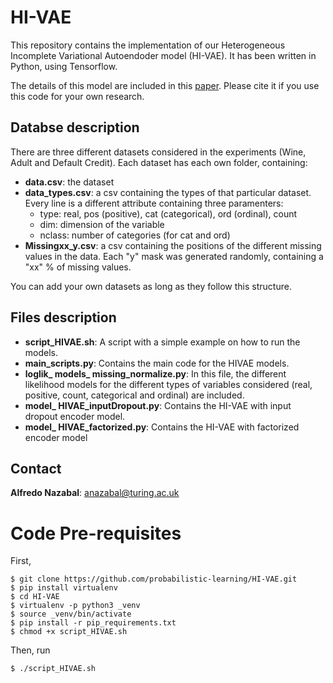 # HI-VAE

This repository contains the implementation of our Heterogeneous Incomplete Variational Autoendoder model (HI-VAE). It has been written in Python, using Tensorflow.

The details of this model are included in this [paper](https://arxiv.org/abs/1807.03653). Please cite it if you use this code for your own research.

## Databse description

There are three different datasets considered in the experiments (Wine, Adult and Default Credit). Each dataset has each own folder, containing:

* **data.csv**: the dataset
* **data_types.csv**: a csv containing the types of that particular dataset. Every line is a different attribute containing three paramenters:
	* type: real, pos (positive), cat (categorical), ord (ordinal), count
	* dim: dimension of the variable
	* nclass: number of categories (for cat and ord)
* **Missingxx_y.csv**: a csv containing the positions of the different missing values in the data. Each "y" mask was generated randomly, containing a "xx" % of missing values.

You can add your own datasets as long as they follow this structure.

## Files description

* **script_HIVAE.sh**: A script with a simple example on how to run the models.
* **main_scripts.py**: Contains the main code for the HIVAE models.
* **loglik_ models_ missing_normalize.py**: In this file, the different likelihood models for the different types of variables considered (real, positive, count, categorical and ordinal) are included.
* **model_ HIVAE_inputDropout.py**: Contains the HI-VAE with input dropout encoder model.
* **model_ HIVAE_factorized.py**: Contains the HI-VAE with factorized encoder model

## Contact

**Alfredo Nazabal**: anazabal@turing.ac.uk



# Code Pre-requisites

First,
```console
$ git clone https://github.com/probabilistic-learning/HI-VAE.git
$ pip install virtualenv
$ cd HI-VAE
$ virtualenv -p python3 _venv
$ source _venv/bin/activate
$ pip install -r pip_requirements.txt
$ chmod +x script_HIVAE.sh
```

Then, run
```console
$ ./script_HIVAE.sh
```
